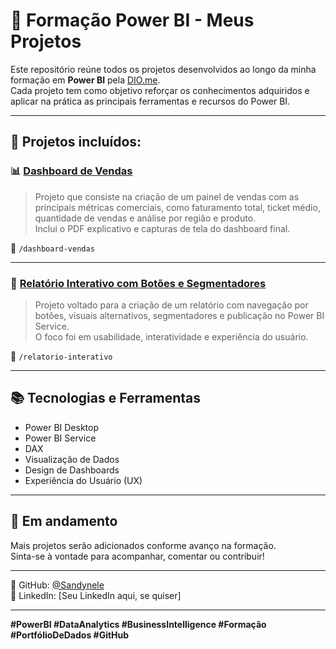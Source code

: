# 🚀 Formação Power BI - Meus Projetos

Este repositório reúne todos os projetos desenvolvidos ao longo da minha formação em **Power BI** pela [DIO.me](https://www.dio.me).  
Cada projeto tem como objetivo reforçar os conhecimentos adquiridos e aplicar na prática as principais ferramentas e recursos do Power BI.

---

## 🧩 Projetos incluídos:

### 📊 [Dashboard de Vendas](./dashboard-vendas)

> Projeto que consiste na criação de um painel de vendas com as principais métricas comerciais, como faturamento total, ticket médio, quantidade de vendas e análise por região e produto.  
Inclui o PDF explicativo e capturas de tela do dashboard final.

📁 `/dashboard-vendas`

---

### 📘 [Relatório Interativo com Botões e Segmentadores](./relatorio-interativo)

> Projeto voltado para a criação de um relatório com navegação por botões, visuais alternativos, segmentadores e publicação no Power BI Service.  
O foco foi em usabilidade, interatividade e experiência do usuário.

📁 `/relatorio-interativo`

---

## 📚 Tecnologias e Ferramentas

- Power BI Desktop
- Power BI Service
- DAX
- Visualização de Dados
- Design de Dashboards
- Experiência do Usuário (UX)

---

## 🌱 Em andamento

Mais projetos serão adicionados conforme avanço na formação.  
Sinta-se à vontade para acompanhar, comentar ou contribuir!

---

📌 GitHub: [@Sandynele](https://github.com/Sandynele)  
📌 LinkedIn: [Seu LinkedIn aqui, se quiser]

---

**#PowerBI #DataAnalytics #BusinessIntelligence #Formação #PortfólioDeDados #GitHub**
